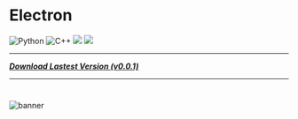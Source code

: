 # Electron

![Python](https://img.shields.io/badge/Python-3670A0?&logo=python&logoColor=ffdd54)
![C++](https://img.shields.io/badge/C++-blue.svg?&logo=c%2B%2B)
[![](https://img.shields.io/badge/Latest%20Release-v0.0.1-blue)]()
[![](https://img.shields.io/badge/Supports-Windows%2010%2F11-blueviolet)]()

---

[***Download Lastest Version (v0.0.1)***]()

---

#
![banner](https://user-images.githubusercontent.com/83347856/157363635-89eeb225-c17f-4e9f-b55f-6d31dd0d6889.gif)
